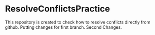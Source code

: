 # ResolveConflictsPractice
This repository is created to check how to resolve conflicts directly from github.
Putting changes for first branch.
Second Changes.

